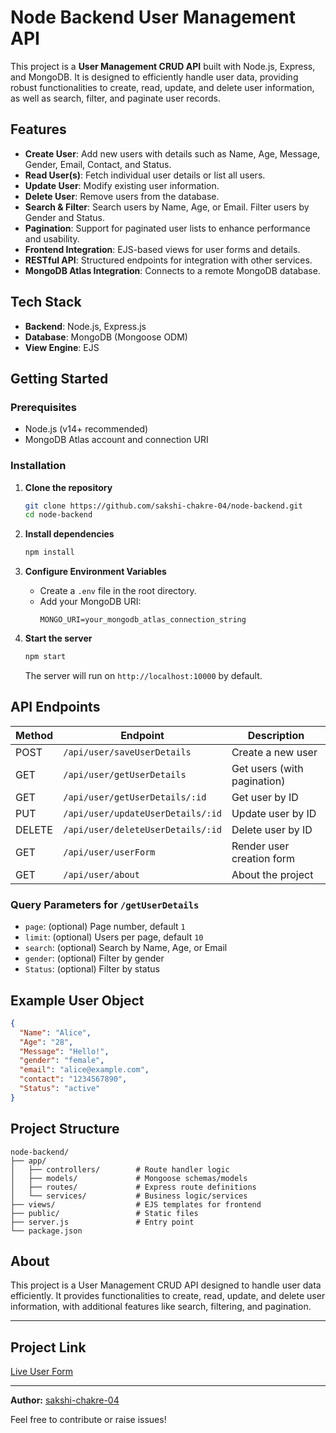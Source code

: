 # Node Backend User Management API

This project is a **User Management CRUD API** built with Node.js, Express, and MongoDB. It is designed to efficiently handle user data, providing robust functionalities to create, read, update, and delete user information, as well as search, filter, and paginate user records.

## Features

- **Create User**: Add new users with details such as Name, Age, Message, Gender, Email, Contact, and Status.
- **Read User(s)**: Fetch individual user details or list all users.
- **Update User**: Modify existing user information.
- **Delete User**: Remove users from the database.
- **Search & Filter**: Search users by Name, Age, or Email. Filter users by Gender and Status.
- **Pagination**: Support for paginated user lists to enhance performance and usability.
- **Frontend Integration**: EJS-based views for user forms and details.
- **RESTful API**: Structured endpoints for integration with other services.
- **MongoDB Atlas Integration**: Connects to a remote MongoDB database.

## Tech Stack

- **Backend**: Node.js, Express.js
- **Database**: MongoDB (Mongoose ODM)
- **View Engine**: EJS

## Getting Started

### Prerequisites

- Node.js (v14+ recommended)
- MongoDB Atlas account and connection URI

### Installation

1. **Clone the repository**
   ```bash
   git clone https://github.com/sakshi-chakre-04/node-backend.git
   cd node-backend
   ```

2. **Install dependencies**
   ```bash
   npm install
   ```

3. **Configure Environment Variables**
   - Create a `.env` file in the root directory.
   - Add your MongoDB URI:
     ```
     MONGO_URI=your_mongodb_atlas_connection_string
     ```

4. **Start the server**
   ```bash
   npm start
   ```
   The server will run on `http://localhost:10000` by default.

## API Endpoints

| Method | Endpoint                                   | Description                  |
|--------|--------------------------------------------|------------------------------|
| POST   | `/api/user/saveUserDetails`                | Create a new user            |
| GET    | `/api/user/getUserDetails`                 | Get users (with pagination)  |
| GET    | `/api/user/getUserDetails/:id`             | Get user by ID               |
| PUT    | `/api/user/updateUserDetails/:id`          | Update user by ID            |
| DELETE | `/api/user/deleteUserDetails/:id`          | Delete user by ID            |
| GET    | `/api/user/userForm`                       | Render user creation form    |
| GET    | `/api/user/about`                          | About the project            |

### Query Parameters for `/getUserDetails`
- `page`: (optional) Page number, default `1`
- `limit`: (optional) Users per page, default `10`
- `search`: (optional) Search by Name, Age, or Email
- `gender`: (optional) Filter by gender
- `Status`: (optional) Filter by status

## Example User Object

```json
{
  "Name": "Alice",
  "Age": "28",
  "Message": "Hello!",
  "gender": "female",
  "email": "alice@example.com",
  "contact": "1234567890",
  "Status": "active"
}
```

## Project Structure

```
node-backend/
├── app/
│   ├── controllers/        # Route handler logic
│   ├── models/             # Mongoose schemas/models
│   ├── routes/             # Express route definitions
│   └── services/           # Business logic/services
├── views/                  # EJS templates for frontend
├── public/                 # Static files
├── server.js               # Entry point
└── package.json
```

## About

This project is a User Management CRUD API designed to handle user data efficiently. It provides functionalities to create, read, update, and delete user information, with additional features like search, filtering, and pagination.

---

## Project Link

[Live User Form](https://node-backend-3-f264.onrender.com/api/user/userForm)

---

**Author:** [sakshi-chakre-04](https://github.com/sakshi-chakre-04)

Feel free to contribute or raise issues!


